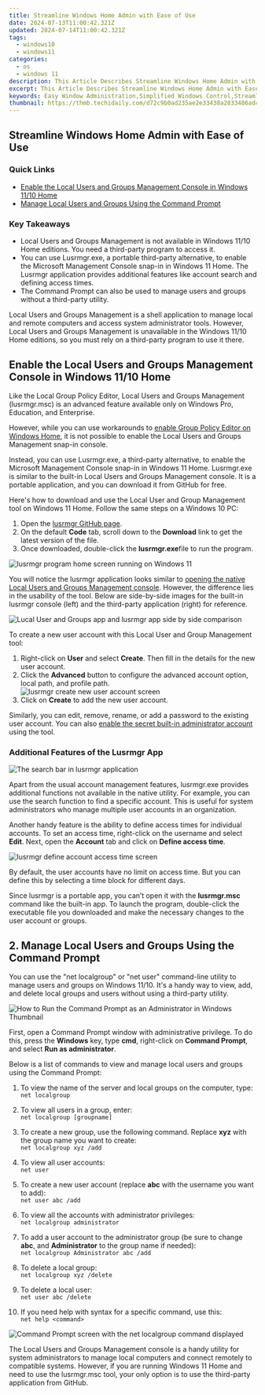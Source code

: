 ```yaml
---
title: Streamline Windows Home Admin with Ease of Use
date: 2024-07-13T11:00:42.321Z
updated: 2024-07-14T11:00:42.321Z
tags:
  - windows10
  - windows11
categories:
  - os
  - windows 11
description: This Article Describes Streamline Windows Home Admin with Ease of Use
excerpt: This Article Describes Streamline Windows Home Admin with Ease of Use
keywords: Easy Window Administration,Simplified Windows Control,Streamlined PC Management,User-Friendly OS Tools,Convenient Window Settings,Quick Windows Configurations,Optimized Home System Access
thumbnail: https://thmb.techidaily.com/d72c9b0ad235ae2e33438a2833486adc17771826c6a96da1aa4105529dabc652.jpg
---
```


## Streamline Windows Home Admin with Ease of Use

### Quick Links

* [Enable the Local Users and Groups Management Console in Windows 11/10 Home](#enable-the-local-users-and-groups-management-console-in-windows-11-10-home)
* [Manage Local Users and Groups Using the Command Prompt](#manage-local-users-and-groups-using-the-command-prompt)

### Key Takeaways

* Local Users and Groups Management is not available in Windows 11/10 Home editions. You need a third-party program to access it.
* You can use Lusrmgr.exe, a portable third-party alternative, to enable the Microsoft Management Console snap-in in Windows 11 Home. The Lusrmgr application provides additional features like account search and defining access times.
* The Command Prompt can also be used to manage users and groups without a third-party utility.

 Local Users and Groups Management is a shell application to manage local and remote computers and access system administrator tools. However, Local Users and Groups Management is unavailable in the Windows 11/10 Home editions, so you must rely on a third-party program to use it there.

## Enable the Local Users and Groups Management Console in Windows 11/10 Home

 Like the Local Group Policy Editor, Local Users and Groups Management (lusrmgr.msc) is an advanced feature available only on Windows Pro, Education, and Enterprise.

 However, while you can use workarounds to [enable Group Policy Editor on Windows Home](https://www.makeuseof.com/tag/access-group-policy-editor-even-windows-home-settings-try/), it is not possible to enable the Local Users and Groups Management snap-in console.

 Instead, you can use Lusrmgr.exe, a third-party alternative, to enable the Microsoft Management Console snap-in in Windows 11 Home. Lusrmgr.exe is similar to the built-in Local Users and Groups Management console. It is a portable application, and you can download it from GitHub for free.

 Here's how to download and use the Local User and Group Management tool on Windows 11 Home. Follow the same steps on a Windows 10 PC:

1. Open the [lusrmgr GitHub page](https://github.com/proviq/lusrmgr).
2. On the default **Code** tab, scroll down to the **Download** link to get the latest version of the file.
3. Once downloaded, double-click the **lusrmgr.exe**file to run the program.

![lusrmgr program home screen running on Windows 11](https://static1.makeuseofimages.com/wordpress/wp-content/uploads/2022/03/lusrmgr-program.jpg)

 You will notice the lusrmgr application looks similar to [opening the native Local Users and Groups Management console](http://www.makeuseof.com/windows-open-local-users-and-groups/). However, the difference lies in the usability of the tool. Below are side-by-side images for the built-in lusrmgr console (left) and the third-party application (right) for reference.

![Lucal User and Groups app and lusrmgr app side by side comparison](https://static1.makeuseofimages.com/wordpress/wp-content/uploads/2024/01/lucal-user-and-gropups-app-and-lusrmgr.jpg)

 To create a new user account with this Local User and Group Management tool:

1. Right-click on **User** and select **Create**. Then fill in the details for the new user account.
2. Click the **Advanced** button to configure the advanced account option, local path, and profile path.  
![lusrmgr create new user account screen](https://static1.makeuseofimages.com/wordpress/wp-content/uploads/2022/03/lusrmgr-create-new-user.jpg)
3. Click on **Create** to add the new user account.

 Similarly, you can edit, remove, rename, or add a password to the existing user account. You can also [enable the secret built-in administrator account](https://www.makeuseof.com/windows-11-enable-disable-built-in-administrator-account/) using the tool.

### Additional Features of the Lusrmgr App

![The search bar in lusrmgr application](https://static1.makeuseofimages.com/wordpress/wp-content/uploads/2022/03/lusrmgr-search.jpg)

 Apart from the usual account management features, lusrmgr.exe provides additional functions not available in the native utility. For example, you can use the search function to find a specific account. This is useful for system administrators who manage multiple user accounts in an organization.

 Another handy feature is the ability to define access times for individual accounts. To set an access time, right-click on the username and select **Edit**. Next, open the **Account** tab and click on **Define access time**.

![lusrmgr define account access time screen](https://static1.makeuseofimages.com/wordpress/wp-content/uploads/2022/03/lusrmgr-define-access-time.jpg)

 By default, the user accounts have no limit on access time. But you can define this by selecting a time block for different days.

 Since lusrmgr is a portable app, you can’t open it with the **lusrmgr.msc** command like the built-in app. To launch the program, double-click the executable file you downloaded and make the necessary changes to the user account or groups.

## 2\. Manage Local Users and Groups Using the Command Prompt

 You can use the "net localgroup" or "net user" command-line utility to manage users and groups on Windows 11/10\. It's a handy way to view, add, and delete local groups and users without using a third-party utility.

![How to Run the Command Prompt as an Administrator in Windows Thumbnail](https://static1.makeuseofimages.com/wordpress/wp-content/uploads/2023/11/how-to-run-the-command-prompt-as-an-administrator-in-windows-thumbnail.jpg)

  First, open a Command Prompt window with administrative privilege. To do this, press the **Windows** key, type **cmd**, right-click on **Command Prompt**, and select **Run as administrator**.

 Below is a list of commands to view and manage local users and groups using the Command Prompt:

1. To view the name of the server and local groups on the computer, type:  
`net localgroup`
2. To view all users in a group, enter:  
`net localgroup [groupname]`
3. To create a new group, use the following command. Replace **xyz** with the group name you want to create:  
`net localgroup xyz /add`
4. To view all user accounts:  
`net user`
5. To create a new user account (replace **abc** with the username you want to add):  
`net user abc /add`

1. To view all the accounts with administrator privileges:  
`net localgroup administrator`
2. To add a user account to the administrator group (be sure to change **abc**, and **Administrator** to the group name if needed):  
`net localgroup Administrator abc /add`
3. To delete a local group:  
`net localgroup xyz /delete`
4. To delete a local user:  
`net user abc /delete`
5. If you need help with syntax for a specific command, use this:  
`net help <command>`

![Command Prompt screen with the net localgroup command displayed](https://static1.makeuseofimages.com/wordpress/wp-content/uploads/2024/01/command-prompt-screen-with-the-net-localgroup-command-displayed.jpg)

 The Local Users and Groups Management console is a handy utility for system administrators to manage local computers and connect remotely to compatible systems. However, if you are running Windows 11 Home and need to use the lusrmgr.msc tool, your only option is to use the third-party application from GitHub.



<ins class="adsbygoogle"
      style="display:block"
      data-ad-client="ca-pub-7571918770474297"
      data-ad-slot="8358498916"
      data-ad-format="auto"
      data-full-width-responsive="true"></ins>

